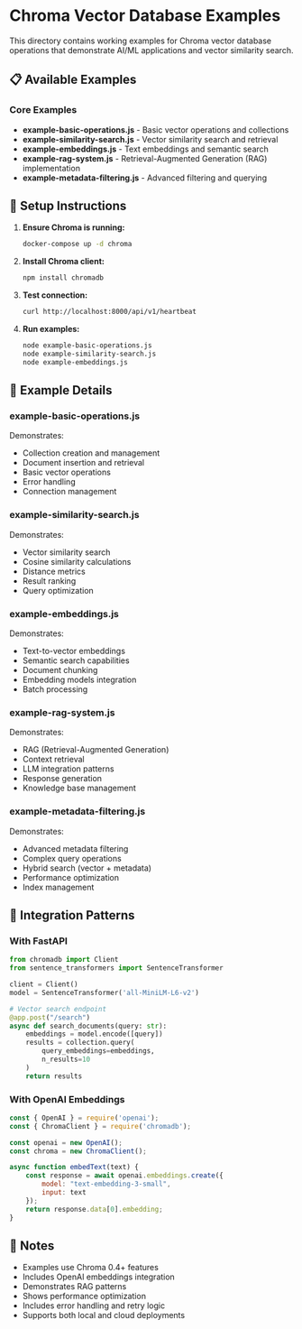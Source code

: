 # Chroma Vector Database Examples

This directory contains working examples for Chroma vector database operations that demonstrate AI/ML applications and vector similarity search.

## 📋 Available Examples

### Core Examples
- **example-basic-operations.js** - Basic vector operations and collections
- **example-similarity-search.js** - Vector similarity search and retrieval
- **example-embeddings.js** - Text embeddings and semantic search
- **example-rag-system.js** - Retrieval-Augmented Generation (RAG) implementation
- **example-metadata-filtering.js** - Advanced filtering and querying

## 🚀 Setup Instructions

1. **Ensure Chroma is running:**
   ```bash
   docker-compose up -d chroma
   ```

2. **Install Chroma client:**
   ```bash
   npm install chromadb
   ```

3. **Test connection:**
   ```bash
   curl http://localhost:8000/api/v1/heartbeat
   ```

4. **Run examples:**
   ```bash
   node example-basic-operations.js
   node example-similarity-search.js
   node example-embeddings.js
   ```

## 📖 Example Details

### example-basic-operations.js
Demonstrates:
- Collection creation and management
- Document insertion and retrieval
- Basic vector operations
- Error handling
- Connection management

### example-similarity-search.js
Demonstrates:
- Vector similarity search
- Cosine similarity calculations
- Distance metrics
- Result ranking
- Query optimization

### example-embeddings.js
Demonstrates:
- Text-to-vector embeddings
- Semantic search capabilities
- Document chunking
- Embedding models integration
- Batch processing

### example-rag-system.js
Demonstrates:
- RAG (Retrieval-Augmented Generation)
- Context retrieval
- LLM integration patterns
- Response generation
- Knowledge base management

### example-metadata-filtering.js
Demonstrates:
- Advanced metadata filtering
- Complex query operations
- Hybrid search (vector + metadata)
- Performance optimization
- Index management

## 🔧 Integration Patterns

### With FastAPI
```python
from chromadb import Client
from sentence_transformers import SentenceTransformer

client = Client()
model = SentenceTransformer('all-MiniLM-L6-v2')

# Vector search endpoint
@app.post("/search")
async def search_documents(query: str):
    embeddings = model.encode([query])
    results = collection.query(
        query_embeddings=embeddings,
        n_results=10
    )
    return results
```

### With OpenAI Embeddings
```javascript
const { OpenAI } = require('openai');
const { ChromaClient } = require('chromadb');

const openai = new OpenAI();
const chroma = new ChromaClient();

async function embedText(text) {
    const response = await openai.embeddings.create({
        model: "text-embedding-3-small",
        input: text
    });
    return response.data[0].embedding;
}
```

## 📝 Notes

- Examples use Chroma 0.4+ features
- Includes OpenAI embeddings integration
- Demonstrates RAG patterns
- Shows performance optimization
- Includes error handling and retry logic
- Supports both local and cloud deployments